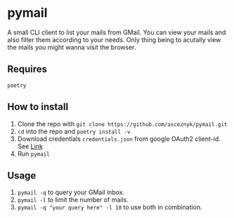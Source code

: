 # pymail

A small CLI client to list your mails from GMail. You can view your mails and also filter them according to your needs. Only thing being to acutally view the mails you might wanna visit the browser.


## Requires
`poetry`


## How to install

1. Clone the repo with `git clone https://github.com/asceznyk/pymail.git`
2. `cd` into the repo and `poetry install -v`
3. Download credentials `credentials.json` from google OAuth2 client-id. See [Link](https://developers.google.com/gmail/api/quickstart/python)
4. Run `pymail`


## Usage

1. `pymail -q` to query your GMail inbox.
2. `pymail -l` to limit the number of mails.
3. `pymail -q "your query here" -l 10` to use both in combination.

